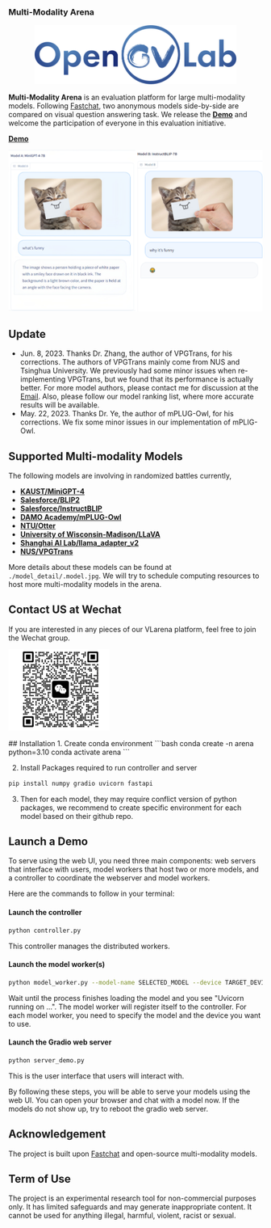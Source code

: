 ### Multi-Modality Arena

  

<p  align="center"><img  src="./CVLAB/style/img/Opengvlab_LOGO.svg"  width="400"></p>

  



<!-- ## Description -->

**Multi-Modality Arena** is an evaluation platform for large multi-modality models. Following [Fastchat](https://chat.lmsys.org/), two anonymous models side-by-side are compared on visual question answering task. We release the  [**Demo**](http://vlarena.opengvlab.com)  and welcome the participation of everyone in this evaluation initiative.

[**Demo**](http://vlarena.opengvlab.com)
 <p  align="center"><img  src="./CVLAB/style/img/demo1.jpg"  width="800"></p>

## Update
- Jun. 8, 2023. Thanks Dr. Zhang, the author of VPGTrans, for his corrections. The authors of VPGTrans mainly come from NUS and Tsinghua University. We previously had some minor issues when re-implementing VPGTrans, but we found that its performance is actually better. For more model authors, please contact me for discussion at the [Email](shaowenqi@pjlab.org.cn). Also, please follow our model ranking list, where more accurate results will be available.
- May. 22, 2023. Thanks Dr. Ye, the author of mPLUG-Owl, for his corrections. We fix some minor issues in our implementation of mPLIG-Owl.
## Supported Multi-modality Models

The following models are involving in randomized battles currently,

 - [**KAUST/MiniGPT-4**](https://github.com/Vision-CAIR/MiniGPT-4)
 - [**Salesforce/BLIP2**](https://github.com/salesforce/LAVIS/tree/main/projects/blip2)
 - [**Salesforce/InstructBLIP**](https://github.com/salesforce/LAVIS/tree/main/projects/instructblip)
 - [**DAMO Academy/mPLUG-Owl**](https://github.com/X-PLUG/mPLUG-Owl)
 - [**NTU/Otter**](https://github.com/Luodian/otter)
 - [**University of Wisconsin-Madison/LLaVA**](https://github.com/haotian-liu/LLaVA)
 - [**Shanghai AI Lab/llama_adapter_v2**](https://github.com/ZrrSkywalker/LLaMA-Adapter/tree/main/llama_adapter_v2_chat65b)
 - [**NUS/VPGTrans**](https://github.com/VPGTrans/VPGTrans)

More details about these models can be found at ```./model_detail/.model.jpg```. We will try to schedule computing resources to host more multi-modality models in the arena.

## Contact US at Wechat
If you are interested in any pieces of our VLarena platform, feel free to join the Wechat group.
 <p  align="left"><img  src="./CVLAB/style/img/Wechat.jpeg"  width="200"></p>
## Installation
1. Create conda environment
```bash
conda create -n arena python=3.10
conda activate arena
```

2. Install Packages required to run controller and server
```bash
pip install numpy gradio uvicorn fastapi
```

3. Then for each model, they may require conflict version of python packages, we recommend to create specific environment for each model based on their github repo.


## Launch a Demo
 
To serve using the web UI, you need three main components: web servers that interface with users, model workers that host two or more models, and a controller to coordinate the webserver and model workers.

Here are the commands to follow in your terminal:

#### Launch the controller
```bash
python controller.py
```
This controller manages the distributed workers.

#### Launch the model worker(s)
```bash
python model_worker.py --model-name SELECTED_MODEL --device TARGET_DEVICE
```
Wait until the process finishes loading the model and you see "Uvicorn running on ...". The model worker will register itself to the controller. For each model worker, you need to specify the model and the device you want to use.

#### Launch the Gradio web server
```bash
python server_demo.py
```
This is the user interface that users will interact with.

By following these steps, you will be able to serve your models using the web UI. You can open your browser and chat with a model now.
If the models do not show up, try to reboot the gradio web server.


## Acknowledgement
The project is built upon [Fastchat](https://chat.lmsys.org/) and open-source multi-modality models.

## Term of Use
The project is an experimental research tool for non-commercial purposes only. It has limited safeguards and may generate inappropriate content. It cannot be used for anything illegal, harmful, violent, racist or sexual. 
